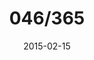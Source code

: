 ---
title:  "046/365"
date:   2015-02-15
thumbnail-path: "thumbnails/thumbnail-46.jpg"
full-path: "full-size/full-size-46.jpg"
short-description: ""
---
